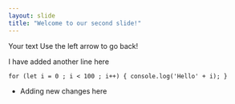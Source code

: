 ```yaml
---
layout: slide
title: "Welcome to our second slide!"
---
```

Your text
Use the left arrow to go back!

I have added another line here 

`for (let i = 0 ; i < 100 ; i++) {
    console.log('Hello' + i);
}
`
- Adding new changes here